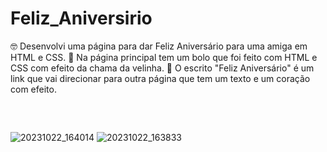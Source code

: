# Feliz_Aniversirio

🤓 Desenvolvi uma página para dar Feliz Aniversário para uma amiga em HTML e CSS.
🎂 Na página principal tem um bolo que foi feito com HTML e CSS com efeito da chama da velinha. 
💖 O escrito "Feliz Aniversário" é um link que vai direcionar para outra página que tem um texto e um coração com efeito. 

##
<br>


![20231022_164014](https://github.com/CarolCapel/Feliz_Aniversirio/assets/108011375/b1ee5f8d-8cef-4192-8419-f093d99cd347)
![20231022_163833](https://github.com/CarolCapel/Feliz_Aniversirio/assets/108011375/f0033954-5507-4338-beda-073333962817)
